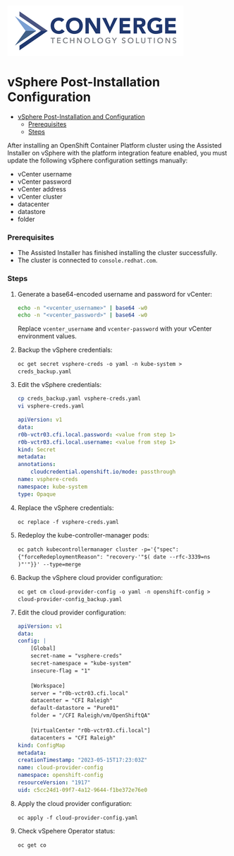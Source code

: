 ![header](../img/convergenewlogo.png)

# vSphere Post-Installation Configuration

- [vSphere Post-Installation and Configuration](#vsphere-post-installation-configuration)
  - [Prerequisites](#prerequisites)
  - [Steps](#steps)

<div style="page-break-after: always;"></div>

After installing an OpenShift Container Platform cluster using the Assisted Installer on vSphere with the platform integration feature enabled, you must update the following vSphere configuration settings manually:
- vCenter username
- vCenter password
- vCenter address
- vCenter cluster
- datacenter
- datastore
- folder

### Prerequisites
- The Assisted Installer has finished installing the cluster successfully.
- The cluster is connected to `console.redhat.com`.

### Steps

1. Generate a base64-encoded username and password for vCenter:
    ```bash
    echo -n "<vcenter_username>" | base64 -w0
    echo -n "<vcenter_password>" | base64 -w0
    ```
    Replace `vcenter_username` and `vcenter-password` with your vCenter environment values.

2. Backup the vSphere credentials:

    `oc get secret vsphere-creds -o yaml -n kube-system > creds_backup.yaml`

3. Edit the vSphere credentials:
    ```bash
    cp creds_backup.yaml vsphere-creds.yaml
    vi vsphere-creds.yaml
    ```
    ```yaml
    apiVersion: v1
    data:
    r0b-vctr03.cfi.local.password: <value from step 1>
    r0b-vctr03.cfi.local.username: <value from step 1>
    kind: Secret
    metadata:
    annotations:
        cloudcredential.openshift.io/mode: passthrough
    name: vsphere-creds
    namespace: kube-system
    type: Opaque
    ```

4. Replace the vSphere credentials:

    `oc replace -f vsphere-creds.yaml`

5. Redeploy the kube-controller-manager pods:

    `oc patch kubecontrollermanager cluster -p='{"spec": {"forceRedeploymentReason": "recovery-'"$( date --rfc-3339=ns )"'"}}' --type=merge`

6. Backup the vSphere cloud provider configuration:

    `oc get cm cloud-provider-config -o yaml -n openshift-config > cloud-provider-config_backup.yaml`

7. Edit the cloud provider configuration:

    ```yaml
    apiVersion: v1
    data:
    config: |
        [Global]
        secret-name = "vsphere-creds"
        secret-namespace = "kube-system"
        insecure-flag = "1"

        [Workspace]
        server = "r0b-vctr03.cfi.local"
        datacenter = "CFI Raleigh"
        default-datastore = "Pure01"
        folder = "/CFI Raleigh/vm/OpenShiftQA"

        [VirtualCenter "r0b-vctr03.cfi.local"]
        datacenters = "CFI Raleigh"
    kind: ConfigMap
    metadata:
    creationTimestamp: "2023-05-15T17:23:03Z"
    name: cloud-provider-config
    namespace: openshift-config
    resourceVersion: "1917"
    uid: c5cc24d1-09f7-4a12-9644-f1be372e76e0
    ```
8. Apply the cloud provider configuration:

    `oc apply -f cloud-provider-config.yaml`

9. Check vSpehere Operator status:

    `oc get co`






